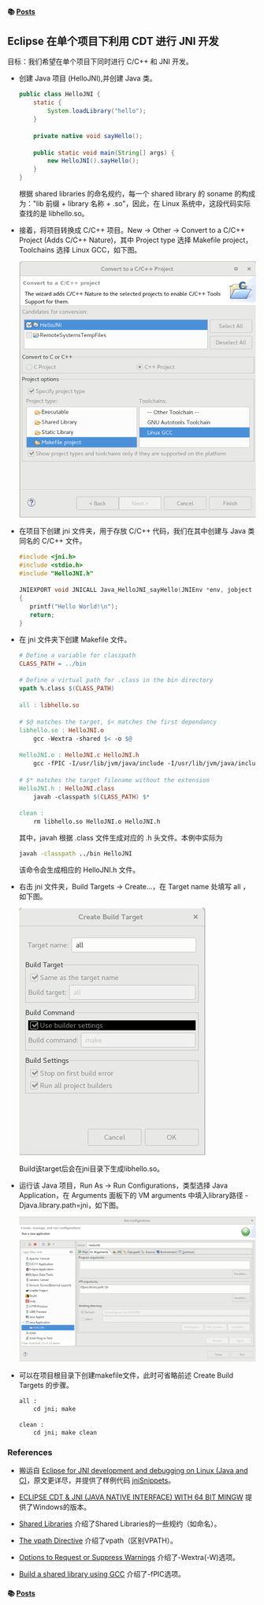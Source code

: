 #### &#x1F4DA; [Posts](./)

## Eclipse 在单个项目下利用 CDT 进行 JNI 开发

目标：我们希望在单个项目下同时进行 C/C++ 和 JNI 开发。

- 创建 Java 项目 (HelloJNI),并创建 Java 类。
  ```java
  public class HelloJNI {
      static {
          System.loadLibrary("hello");
      }

      private native void sayHello();

      public static void main(String[] args) {
          new HelloJNI().sayHello();
      }
  }
  ```

	根据 shared libraries 的命名规约，每一个 shared library 的 soname 的构成为："lib 前缀 + library 名称 + .so"，因此，在 Linux 系统中，这段代码实际查找的是 libhello.so。

- 接着，将项目转换成 C/C++ 项目。New -> Other -> Convert to a C/C++ Project (Adds C/C++ Nature)，其中 Project type 选择 Makefile project，Toolchains 选择 Linux GCC，如下图。

	![alt text](res/Eclipse_CDT_JNI_fig_01.png)  

- 在项目下创建 jni 文件夹，用于存放 C/C++ 代码，我们在其中创建与 Java 类同名的 C/C++ 文件。
  ```c
  #include <jni.h>
  #include <stdio.h>
  #include "HelloJNI.h"

  JNIEXPORT void JNICALL Java_HelloJNI_sayHello(JNIEnv *env, jobject thisObj)
  {
     printf("Hello World!\n");
     return;
  }
  ```

- 在 jni 文件夹下创建 Makefile 文件。
  ```Makefile
  # Define a variable for classpath
  CLASS_PATH = ../bin

  # Define a virtual path for .class in the bin directory
  vpath %.class $(CLASS_PATH)

  all : libhello.so

  # $@ matches the target, $< matches the first dependancy
  libhello.so : HelloJNI.o
      gcc -Wextra -shared $< -o $@

  HelloJNI.o : HelloJNI.c HelloJNI.h
      gcc -fPIC -I/usr/lib/jvm/java/include -I/usr/lib/jvm/java/include/linux -c $< -o $@

  # $* matches the target filename without the extension
  HelloJNI.h : HelloJNI.class
      javah -classpath $(CLASS_PATH) $*

  clean :
      rm libhello.so HelloJNI.o HelloJNI.h
  ```

	其中，javah 根据 .class 文件生成对应的 .h 头文件。本例中实际为
  ```bash
  javah -classpath ../bin HelloJNI
  ```

	该命令会生成相应的 HelloJNI.h 文件。

- 右击 jni 文件夹，Build Targets -> Create...，在 Target name 处填写 all ，如下图。

	![alt text](res/Eclipse_CDT_JNI_fig_02.png)  

	Build该target后会在jni目录下生成libhello.so。

- 运行该 Java 项目，Run As -> Run Configurations，类型选择 Java Application，在 Arguments 面板下的 VM arguments 中填入library路径 -Djava.library.path=jni，如下图。

	![alt text](res/Eclipse_CDT_JNI_fig_03.png)  

- 可以在项目根目录下创建makefile文件，此时可省略前述 Create Build Targets 的步骤。
  ```
  all :
      cd jni; make

  clean :
      cd jni; make clean
  ```

### References

- 搬运自 [Eclipse for JNI development and debugging on Linux (Java and C)](https://developers.redhat.com/blog/2016/11/03/eclipse-for-jni-development-and-debugging-on-linux-java-and-c/)，原文更详尽，并提供了样例代码 [jniSnippets](https://github.com/LeoUfimtsev/jniSnippets)。

- [ECLIPSE CDT & JNI (JAVA NATIVE INTERFACE) WITH 64 BIT MINGW](http://www.bogotobogo.com/cplusplus/eclipse_CDT_JNI_MinGW_64bit.php) 提供了Windows的版本。

- [Shared Libraries](http://tldp.org/HOWTO/Program-Library-HOWTO/shared-libraries.html) 介绍了Shared Libraries的一些规约（如命名）。

- [The vpath Directive](https://www.gnu.org/software/make/manual/html_node/Selective-Search.html) 介绍了vpath（区别VPATH）。

- [Options to Request or Suppress Warnings](https://gcc.gnu.org/onlinedocs/gcc-4.5.1/gcc/Warning-Options.html) 介绍了-Wextra(-W)选项。

- [Build a shared library using GCC](http://www.microhowto.info/howto/build_a_shared_library_using_gcc.html) 介绍了-fPIC选项。

#### &#x1F4DA; [Posts](./)